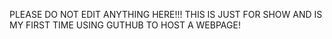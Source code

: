 PLEASE DO NOT EDIT ANYTHING HERE!!! THIS IS JUST FOR SHOW AND IS MY FIRST TIME USING GUTHUB TO HOST A WEBPAGE!
